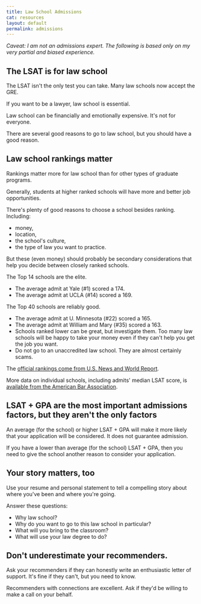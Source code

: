 ```yaml
---
title: Law School Admissions
cat: resources
layout: default
permalink: admissions
---
```


*Caveat: I am not an admissions expert. The following is based only on my very partial and biased experience.*

## The LSAT is for law school

The LSAT isn't the only test you can take. Many law schools now accept the GRE.

If you want to be a lawyer, law school is essential.

Law school can be financially and emotionally expensive. It's not for everyone.

There are several good reasons to go to law school, but you should have a good reason.

## Law school rankings matter

Rankings matter more for law school than for other types of graduate programs.

Generally, students at higher ranked schools will have more and better job opportunities.

There's plenty of good reasons to choose a school besides ranking. Including:

- money,
- location,
- the school's culture,
- the type of law you want to practice.

But these (even money) should probably be secondary considerations that help you decide between closely ranked schools.

The Top 14 schools are the elite.

- The average admit at Yale (#1) scored a 174.
- The average admit at UCLA (#14) scored a 169.

The Top 40 schools are reliably good.

- The average admit at U. Minnesota (#22) scored a 165.
- The average admit at William and Mary (#35) scored a 163.
- Schools ranked lower can be great, but investigate them. Too many law schools will be happy to take your money even if they can't help you get the job you want.
- Do not go to an unaccredited law school. They are almost certainly scams.

The [official rankings come from U.S. News and World Report][1].

More data on individual schools, including admits' median LSAT score, is [available from the American Bar Association][2].

## LSAT + GPA are the most important admissions factors, but they aren't the only factors

An average (for the school) or higher LSAT + GPA will make it more likely that your application will be considered. It does not guarantee admission.

If you have a lower than average (for the school) LSAT + GPA, then you need to give the school another reason to consider your application.

## Your story matters, too

Use your resume and personal statement to tell a compelling story about where you've been and where you're going.

Answer these questions:

- Why law school?
- Why do you want to go to this law school in particular?
- What will you bring to the classroom?
- What will use your law degree to do?

## Don't underestimate your recommenders.

Ask your recommenders if they can honestly write an enthusiastic letter of support. It's fine if they can't, but you need to know.

Recommenders with connections are excellent. Ask if they'd be willing to make a call on your behalf.

[1]: https://www.usnews.com/best-graduate-schools/top-law-schools/law-rankings
[2]: https://www.abarequireddisclosures.org/Disclosure509.aspx